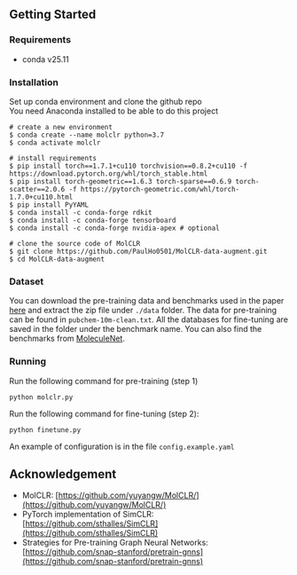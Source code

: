 ## Getting Started

### Requirements

- conda v25.11

### Installation

Set up conda environment and clone the github repo<br />
You need Anaconda installed to be able to do this project

```
# create a new environment
$ conda create --name molclr python=3.7
$ conda activate molclr

# install requirements
$ pip install torch==1.7.1+cu110 torchvision==0.8.2+cu110 -f https://download.pytorch.org/whl/torch_stable.html
$ pip install torch-geometric==1.6.3 torch-sparse==0.6.9 torch-scatter==2.0.6 -f https://pytorch-geometric.com/whl/torch-1.7.0+cu110.html
$ pip install PyYAML
$ conda install -c conda-forge rdkit
$ conda install -c conda-forge tensorboard
$ conda install -c conda-forge nvidia-apex # optional

# clone the source code of MolCLR
$ git clone https://github.com/PaulHo0501/MolCLR-data-augment.git
$ cd MolCLR-data-augment
```

### Dataset

You can download the pre-training data and benchmarks used in the paper [here](https://drive.google.com/file/d/1aDtN6Qqddwwn2x612kWz9g0xQcuAtzDE/view?usp=sharing) and extract the zip file under `./data` folder. The data for pre-training can be found in `pubchem-10m-clean.txt`. All the databases for fine-tuning are saved in the folder under the benchmark name. You can also find the benchmarks from [MoleculeNet](https://moleculenet.org/).

### Running 

Run the following command for pre-training (step 1)


```
python molclr.py
```

Run the following command for fine-tuning (step 2):

```
python finetune.py
```

An example of configuration is in the file `config.example.yaml`

## Acknowledgement
- MolCLR: [https://github.com/yuyangw/MolCLR/](https://github.com/yuyangw/MolCLR/)
- PyTorch implementation of SimCLR: [https://github.com/sthalles/SimCLR](https://github.com/sthalles/SimCLR)
- Strategies for Pre-training Graph Neural Networks: [https://github.com/snap-stanford/pretrain-gnns](https://github.com/snap-stanford/pretrain-gnns)
